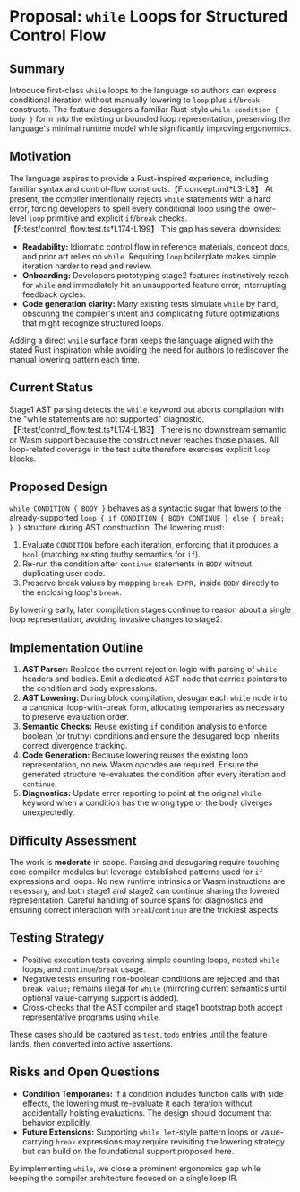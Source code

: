 # Proposal: `while` Loops for Structured Control Flow

## Summary

Introduce first-class `while` loops to the language so authors can express conditional iteration without manually lowering to `loop` plus `if`/`break` constructs. The feature desugars a familiar Rust-style `while condition { body }` form into the existing unbounded loop representation, preserving the language's minimal runtime model while significantly improving ergonomics.

## Motivation

The language aspires to provide a Rust-inspired experience, including familiar syntax and control-flow constructs.【F:concept.md†L3-L9】 At present, the compiler intentionally rejects `while` statements with a hard error, forcing developers to spell every conditional loop using the lower-level `loop` primitive and explicit `if`/`break` checks.【F:test/control_flow.test.ts†L174-L199】 This gap has several downsides:

* **Readability:** Idiomatic control flow in reference materials, concept docs, and prior art relies on `while`. Requiring `loop` boilerplate makes simple iteration harder to read and review.
* **Onboarding:** Developers prototyping stage2 features instinctively reach for `while` and immediately hit an unsupported feature error, interrupting feedback cycles.
* **Code generation clarity:** Many existing tests simulate `while` by hand, obscuring the compiler's intent and complicating future optimizations that might recognize structured loops.

Adding a direct `while` surface form keeps the language aligned with the stated Rust inspiration while avoiding the need for authors to rediscover the manual lowering pattern each time.

## Current Status

Stage1 AST parsing detects the `while` keyword but aborts compilation with the "while statements are not supported" diagnostic.【F:test/control_flow.test.ts†L174-L183】 There is no downstream semantic or Wasm support because the construct never reaches those phases. All loop-related coverage in the test suite therefore exercises explicit `loop` blocks.

## Proposed Design

`while CONDITION { BODY }` behaves as a syntactic sugar that lowers to the already-supported `loop { if CONDITION { BODY_CONTINUE } else { break; } }` structure during AST construction. The lowering must:

1. Evaluate `CONDITION` before each iteration, enforcing that it produces a `bool` (matching existing truthy semantics for `if`).
2. Re-run the condition after `continue` statements in `BODY` without duplicating user code.
3. Preserve break values by mapping `break EXPR;` inside `BODY` directly to the enclosing loop's `break`.

By lowering early, later compilation stages continue to reason about a single loop representation, avoiding invasive changes to stage2.

## Implementation Outline

1. **AST Parser:** Replace the current rejection logic with parsing of `while` headers and bodies. Emit a dedicated AST node that carries pointers to the condition and body expressions.
2. **AST Lowering:** During block compilation, desugar each `while` node into a canonical loop-with-break form, allocating temporaries as necessary to preserve evaluation order.
3. **Semantic Checks:** Reuse existing `if` condition analysis to enforce boolean (or truthy) conditions and ensure the desugared loop inherits correct divergence tracking.
4. **Code Generation:** Because lowering reuses the existing loop representation, no new Wasm opcodes are required. Ensure the generated structure re-evaluates the condition after every iteration and `continue`.
5. **Diagnostics:** Update error reporting to point at the original `while` keyword when a condition has the wrong type or the body diverges unexpectedly.

## Difficulty Assessment

The work is **moderate** in scope. Parsing and desugaring require touching core compiler modules but leverage established patterns used for `if` expressions and loops. No new runtime intrinsics or Wasm instructions are necessary, and both stage1 and stage2 can continue sharing the lowered representation. Careful handling of source spans for diagnostics and ensuring correct interaction with `break`/`continue` are the trickiest aspects.

## Testing Strategy

* Positive execution tests covering simple counting loops, nested `while` loops, and `continue`/`break` usage.
* Negative tests ensuring non-boolean conditions are rejected and that `break value;` remains illegal for `while` (mirroring current semantics until optional value-carrying support is added).
* Cross-checks that the AST compiler and stage1 bootstrap both accept representative programs using `while`.

These cases should be captured as `test.todo` entries until the feature lands, then converted into active assertions.

## Risks and Open Questions

* **Condition Temporaries:** If a condition includes function calls with side effects, the lowering must re-evaluate it each iteration without accidentally hoisting evaluations. The design should document that behavior explicitly.
* **Future Extensions:** Supporting `while let`-style pattern loops or value-carrying `break` expressions may require revisiting the lowering strategy but can build on the foundational support proposed here.

By implementing `while`, we close a prominent ergonomics gap while keeping the compiler architecture focused on a single loop IR.
